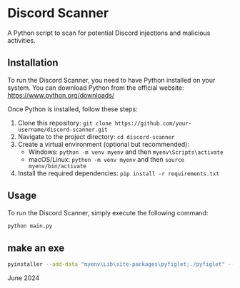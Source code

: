 # Discord Scanner

A Python script to scan for potential Discord injections and malicious activities.

## Installation

To run the Discord Scanner, you need to have Python installed on your system. You can download Python from the official website: https://www.python.org/downloads/

Once Python is installed, follow these steps:

1. Clone this repository: `git clone https://github.com/your-username/discord-scanner.git`
2. Navigate to the project directory: `cd discord-scanner`
3. Create a virtual environment (optional but recommended):
   - Windows: `python -m venv myenv` and then `myenv\Scripts\activate`
   - macOS/Linux: `python -m venv myenv` and then `source myenv/bin/activate`
4. Install the required dependencies: `pip install -r requirements.txt`

## Usage

To run the Discord Scanner, simply execute the following command:

```bash
python main.py
```

## make an exe

```bash
pyinstaller --add-data "myenv\Lib\site-packages\pyfiglet;./pyfiglet" --onefile --icon=assets\app.ico main.py --name=discord_scanner.exe
```

June 2024

```

```
